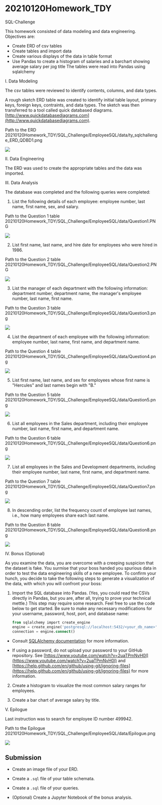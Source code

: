# 20210120Homework_TDY
SQL-Challenge

This homework consisted of data modeling and data engineering.
Objectives are:
- Create ERD of csv tables
- Create tables and import data
- Create various displays of the data in table format
- Use Pandas to create a histogram of salaries and a barchart showing average salary per jog title
  The tables were read into Pandas using sqlalchemy

I. Data Modeling

The csv tables were reviewed to identify contents, columns, and data types.  

A rough sketch ERD table was created to identify initial table layout, primary keys, foreign keys, contraints, and data types.  The sketch was then transferred to a tool called quick databased diagrams.  [http://www.quickdatabasediagrams.com](http://www.quickdatabasediagrams.com). 

Path to the ERD 20210120Homework_TDY/SQL_Challenge/EmployeeSQL/data/ty_sqlchallenge_ERD_QDBD1.png

<img src="SQL_Challenge/EmployeeSQL/data/ty_sqlchallenge_ERD_QDBD1.png">

II. Data Engineering

The ERD was used to create the appropriate tables and the data was imported.

III. Data Analysis

The database was completed and the following queries were completed:

1. List the following details of each employee: employee number, last name, first name, sex, and salary.

Path to the Question 1 table 20210120Homework_TDY/SQL_Challenge/EmployeeSQL/data/Question1.PNG

<img src="SQL_Challenge/EmployeeSQL/data/Question1.PNG">

2. List first name, last name, and hire date for employees who were hired in 1986.

Path to the Question 2 table 20210120Homework_TDY/SQL_Challenge/EmployeeSQL/data/Question2.PNG

<img src="SQL_Challenge/EmployeeSQL/data/Question2.PNG">

3. List the manager of each department with the following information: department number, department name, the manager's employee number, last name, first name.

Path to the Question 3 table 20210120Homework_TDY/SQL_Challenge/EmployeeSQL/data/Question3.png

<img src="SQL_Challenge/EmployeeSQL/data/Question3.png">

4. List the department of each employee with the following information: employee number, last name, first name, and department name.

Path to the Question 4 table 20210120Homework_TDY/SQL_Challenge/EmployeeSQL/data/Question4.png

<img src="SQL_Challenge/EmployeeSQL/data/Question4.png">

5. List first name, last name, and sex for employees whose first name is "Hercules" and last names begin with "B."

Path to the Question 5 table 20210120Homework_TDY/SQL_Challenge/EmployeeSQL/data/Question5.png

<img src="SQL_Challenge/EmployeeSQL/data/Question5.png">

6. List all employees in the Sales department, including their employee number, last name, first name, and department name.

Path to the Question 6 table 20210120Homework_TDY/SQL_Challenge/EmployeeSQL/data/Question6.png

<img src="SQL_Challenge/EmployeeSQL/data/Question6.png">

7. List all employees in the Sales and Development departments, including their employee number, last name, first name, and department name.

Path to the Question 7 table 20210120Homework_TDY/SQL_Challenge/EmployeeSQL/data/Question7.png

<img src="SQL_Challenge/EmployeeSQL/data/Question7.png">

8. In descending order, list the frequency count of employee last names, i.e., how many employees share each last name.

Path to the Question 8 table 20210120Homework_TDY/SQL_Challenge/EmployeeSQL/data/Question8.png

<img src="SQL_Challenge/EmployeeSQL/data/Question8.png">

IV. Bonus (Optional)

As you examine the data, you are overcome with a creeping suspicion that the dataset is fake. You surmise that your boss handed you spurious data in order to test the data engineering skills of a new employee. To confirm your hunch, you decide to take the following steps to generate a visualization of the data, with which you will confront your boss:

1. Import the SQL database into Pandas. (Yes, you could read the CSVs directly in Pandas, but you are, after all, trying to prove your technical mettle.) This step may require some research. Feel free to use the code below to get started. Be sure to make any necessary modifications for your username, password, host, port, and database name:

   ```sql
   from sqlalchemy import create_engine
   engine = create_engine('postgresql://localhost:5432/<your_db_name>')
   connection = engine.connect()
   ```

* Consult [SQLAlchemy documentation](https://docs.sqlalchemy.org/en/latest/core/engines.html#postgresql) for more information.

* If using a password, do not upload your password to your GitHub repository. See [https://www.youtube.com/watch?v=2uaTPmNvH0I](https://www.youtube.com/watch?v=2uaTPmNvH0I) and [https://help.github.com/en/github/using-git/ignoring-files](https://help.github.com/en/github/using-git/ignoring-files) for more information.

2. Create a histogram to visualize the most common salary ranges for employees.

3. Create a bar chart of average salary by title.

V. Epilogue

Last instruction was to search for employee ID number 499942.

Path to the Epilogue 20210120Homework_TDY/SQL_Challenge/EmployeeSQL/data/Epilogue.png

<img src="SQL_Challenge/EmployeeSQL/data/Epilogue.png">

## Submission

* Create an image file of your ERD.

* Create a `.sql` file of your table schemata.

* Create a `.sql` file of your queries.

* (Optional) Create a Jupyter Notebook of the bonus analysis.
